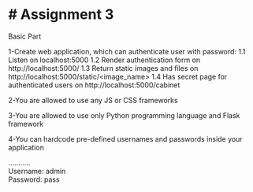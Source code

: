 
<h1># Assignment 3</h1>

Basic Part
<br>

1-Create web application, which can authenticate user with password: 1.1 Listen on localhost:5000 1.2 Render authentication form on http://localhost:5000/ 1.3 Return static images and files on http://localhost:5000/static/<image_name> 1.4 Has secret page for authenticated users on http://localhost:5000/cabinet

2-You are allowed to use any JS or CSS frameworks

3-You are allowed to use only Python programming language and Flask framework

4-You can hardcode pre-defined usernames and passwords inside your application

...........<br>
Username: admin
<br>
Password: pass
